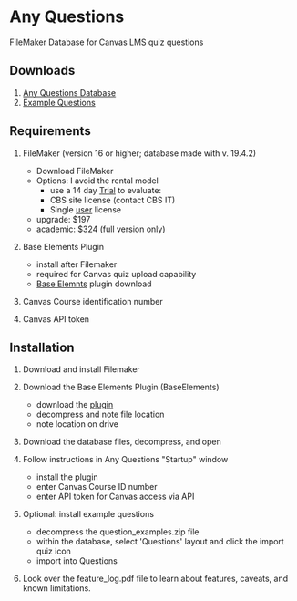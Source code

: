 # Any Questions
FileMaker Database for Canvas LMS quiz questions

## Downloads
1. [Any Questions Database](database%20files/Any%20Questions.fmp12.zip)
2. [Example Questions](database%20files/example%20questions.zip)


## Requirements

1) FileMaker (version 16 or higher; database made with v. 19.4.2)
	* Download FileMaker
	* Options: I avoid the rental model
		* use a 14 day [Trial](https://www.claris.com/trial/ "Claris FileMaker") to evaluate:
		* CBS site license (contact CBS IT)
		* Single [user](https://store.claris.com/individuals "Claris FileMaker") license
	* upgrade: $197
	* academic: $324 (full version only)

2) Base Elements Plugin
	* install after Filemaker
	* required for Canvas quiz upload capability
	* [Base Elemnts](https://docs.baseelementsplugin.com/article/522-downloads) plugin download

3) Canvas Course identification number

4) Canvas API token

## Installation

1) Download and install Filemaker
2) Download the Base Elements Plugin (BaseElements)

	* download the [plugin](https://docs.baseelementsplugin.com/article/522-downloads "BaseElements")
	* decompress and note file location
	* note location on drive

3) Download the database files, decompress, and open

4) Follow instructions in Any Questions "Startup" window
	* install the plugin
	* enter Canvas Course ID number
	* enter API token for Canvas access via API

5) Optional: install example questions
	* decompress the question_examples.zip file
	* within the database, select 'Questions' layout and click the import quiz icon
	* import into Questions

6) Look over the feature_log.pdf file to learn about features, caveats, and known limitations.
